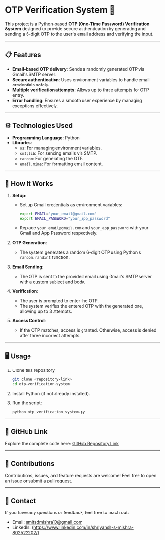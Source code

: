 # OTP Verification System 🔐  

This project is a Python-based **OTP (One-Time Password) Verification System** designed to provide secure authentication by generating and sending a 6-digit OTP to the user's email address and verifying the input.

---

## 📋 **Features**  
- **Email-based OTP delivery**: Sends a randomly generated OTP via Gmail's SMTP server.  
- **Secure authentication**: Uses environment variables to handle email credentials safely.  
- **Multiple verification attempts**: Allows up to three attempts for OTP entry.  
- **Error handling**: Ensures a smooth user experience by managing exceptions effectively.

---

## ⚙️ **Technologies Used**  
- **Programming Language**: Python  
- **Libraries**:  
  - `os`: For managing environment variables.  
  - `smtplib`: For sending emails via SMTP.  
  - `random`: For generating the OTP.  
  - `email.mime`: For formatting email content.  

---

## 🚀 **How It Works**  
1. **Setup**:  
   - Set up Gmail credentials as environment variables:  
     ```bash
     export EMAIL="your_email@gmail.com"
     export EMAIL_PASSWORD="your_app_password"
     ```  
   - Replace `your_email@gmail.com` and `your_app_password` with your Gmail and App Password respectively.  

2. **OTP Generation**:  
   - The system generates a random 6-digit OTP using Python's `random.randint` function.  

3. **Email Sending**:  
   - The OTP is sent to the provided email using Gmail's SMTP server with a custom subject and body.  

4. **Verification**:  
   - The user is prompted to enter the OTP.  
   - The system verifies the entered OTP with the generated one, allowing up to 3 attempts.  

5. **Access Control**:  
   - If the OTP matches, access is granted. Otherwise, access is denied after three incorrect attempts.

---

## 🖥️ **Usage**  
1. Clone this repository:  
   ```bash
   git clone <repository-link>
   cd otp-verification-system
   ```  

2. Install Python (if not already installed).  

3. Run the script:  
   ```bash
   python otp_verification_system.py
   ```  

---

## 🔗 **GitHub Link**  
Explore the complete code here: [GitHub Repository Link]((https://github.com/shriyanshmishra/OTP_Verification))  

---

## 🙌 **Contributions**  
Contributions, issues, and feature requests are welcome! Feel free to open an issue or submit a pull request.  

---

## 📩 **Contact**  
If you have any questions or feedback, feel free to reach out:  
- Email: amitsdmishra10@gmail.com 
- LinkedIn: (https://www.linkedin.com/in/shriyansh-s-mishra-802522202/)
 
